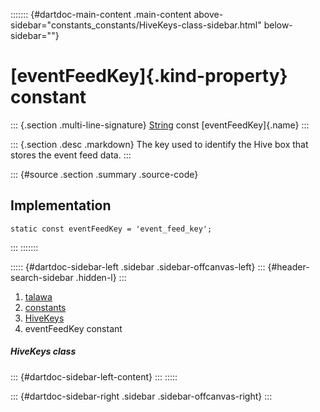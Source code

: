 ::::::: {#dartdoc-main-content .main-content above-sidebar="constants_constants/HiveKeys-class-sidebar.html" below-sidebar=""}
<div>

# [eventFeedKey]{.kind-property} constant

</div>

::: {.section .multi-line-signature}
[String](https://api.flutter.dev/flutter/dart-core/String-class.html)
const [eventFeedKey]{.name}
:::

::: {.section .desc .markdown}
The key used to identify the Hive box that stores the event feed data.
:::

::: {#source .section .summary .source-code}
## Implementation

``` language-dart
static const eventFeedKey = 'event_feed_key';
```
:::
:::::::

::::: {#dartdoc-sidebar-left .sidebar .sidebar-offcanvas-left}
::: {#header-search-sidebar .hidden-l}
:::

1.  [talawa](../../index.html)
2.  [constants](../../constants_constants/)
3.  [HiveKeys](../../constants_constants/HiveKeys-class.html)
4.  eventFeedKey constant

##### HiveKeys class

::: {#dartdoc-sidebar-left-content}
:::
:::::

::: {#dartdoc-sidebar-right .sidebar .sidebar-offcanvas-right}
:::
